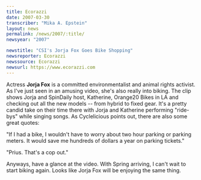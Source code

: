 ```yaml
---
title: Ecorazzi
date: 2007-03-30
transcriber: "Mika A. Epstein"
layout: news
permalink: /news/2007/:title/
newsyear: "2007"

newstitle: "CSI's Jorja Fox Goes Bike Shopping"
newsreporter: Ecorazzi
newssource: Ecorazzi
newsurl: https://www.ecorazzi.com
---
```


Actress **Jorja Fox** is a committed environmentalist and animal rights activist. As I've just seen in an amusing video, she's also really into biking. The clip shows Jorja and SpinDaily host, Katherine, Orange20 Bikes in LA and checking out all the new models -- from hybrid to fixed gear. It's a pretty candid take on their time there with Jorja and Katherine performing "ride-bys" while singing songs. As Cyclelicious points out, there are also some great quotes:

"If I had a bike, I wouldn't have to worry about two hour parking or parking meters. It would save me hundreds of dollars a year on parking tickets."

"Prius. That's a cop out."

Anyways, have a glance at the video. With Spring arriving, I can't wait to start biking again. Looks like Jorja Fox will be enjoying the same thing.
